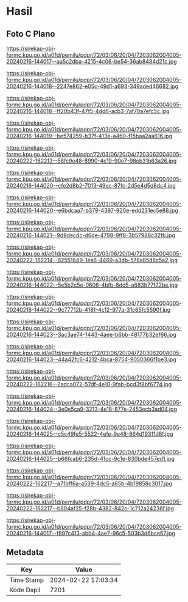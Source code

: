 # Hasil

## Foto C Plano

https://sirekap-obj-formc.kpu.go.id/a01d/pemilu/pdpr/72/03/06/20/04/7203062004005-20240216-144017--aa5c2dba-4215-4c06-be54-36ab8434d21c.jpg

https://sirekap-obj-formc.kpu.go.id/a01d/pemilu/pdpr/72/03/06/20/04/7203062004005-20240216-144018--2247e862-e05c-49d1-a693-349aded46682.jpg

https://sirekap-obj-formc.kpu.go.id/a01d/pemilu/pdpr/72/03/06/20/04/7203062004005-20240216-144018--ff20b43f-47f5-4dd6-acb3-7af70a7efc5c.jpg

https://sirekap-obj-formc.kpu.go.id/a01d/pemilu/pdpr/72/03/06/20/04/7203062004005-20240216-144019--be574259-b37f-413e-a460-f15baa2aa616.jpg

https://sirekap-obj-formc.kpu.go.id/a01d/pemilu/pdpr/72/03/06/20/04/7203062004005-20240222-162213--58fc9e48-8990-4c19-90e7-98eb31b63a26.jpg

https://sirekap-obj-formc.kpu.go.id/a01d/pemilu/pdpr/72/03/06/20/04/7203062004005-20240216-144020--cfe2d8b2-7013-49ec-87fc-2d5e4d5d8dc4.jpg

https://sirekap-obj-formc.kpu.go.id/a01d/pemilu/pdpr/72/03/06/20/04/7203062004005-20240216-144020--e6bdcaa7-b379-4397-920e-edd231ec5e88.jpg

https://sirekap-obj-formc.kpu.go.id/a01d/pemilu/pdpr/72/03/06/20/04/7203062004005-20240216-144021--9d9decdc-d6de-4798-9ff8-3b57988c32fb.jpg

https://sirekap-obj-formc.kpu.go.id/a01d/pemilu/pdpr/72/03/06/20/04/7203062004005-20240222-162214--82551849-1ea6-4469-a3db-578a85d8c5a2.jpg

https://sirekap-obj-formc.kpu.go.id/a01d/pemilu/pdpr/72/03/06/20/04/7203062004005-20240216-144022--5e5b2c5e-0606-4bfb-8dd5-a683b77f22be.jpg

https://sirekap-obj-formc.kpu.go.id/a01d/pemilu/pdpr/72/03/06/20/04/7203062004005-20240216-144022--9c77712b-4181-4c12-977a-31c65fc5590f.jpg

https://sirekap-obj-formc.kpu.go.id/a01d/pemilu/pdpr/72/03/06/20/04/7203062004005-20240216-144023--3ac3ae74-1443-4aee-b6bb-48177b32ef66.jpg

https://sirekap-obj-formc.kpu.go.id/a01d/pemilu/pdpr/72/03/06/20/04/7203062004005-20240216-144023--44a42fc6-4212-4bca-8754-9050366f1be3.jpg

https://sirekap-obj-formc.kpu.go.id/a01d/pemilu/pdpr/72/03/06/20/04/7203062004005-20240222-162216--2adca072-57df-4e10-9fab-bcd3f8bf6774.jpg

https://sirekap-obj-formc.kpu.go.id/a01d/pemilu/pdpr/72/03/06/20/04/7203062004005-20240216-144024--3e0e5ca9-3213-4e18-877e-2453ecb3ad04.jpg

https://sirekap-obj-formc.kpu.go.id/a01d/pemilu/pdpr/72/03/06/20/04/7203062004005-20240216-144025--c5c49fe5-5522-4efe-9e48-864d19311d8f.jpg

https://sirekap-obj-formc.kpu.go.id/a01d/pemilu/pdpr/72/03/06/20/04/7203062004005-20240216-144025--b66fcab6-235d-41cc-9c1e-830bde457ed1.jpg

https://sirekap-obj-formc.kpu.go.id/a01d/pemilu/pdpr/72/03/06/20/04/7203062004005-20240222-162217--a71bff6a-a539-4dc5-a65b-4b19858c3017.jpg

https://sirekap-obj-formc.kpu.go.id/a01d/pemilu/pdpr/72/03/06/20/04/7203062004005-20240222-162217--b804af25-f28b-4382-842c-1c712a24236f.jpg

https://sirekap-obj-formc.kpu.go.id/a01d/pemilu/pdpr/72/03/06/20/04/7203062004005-20240216-144017--f897c413-abb4-4ae7-96c5-503b3d6bce67.jpg


## Metadata

| Key        | Value               |
| ---------- | ------------------- |
| Time Stamp | 2024-02-22 17:03:34 |
| Kode Dapil | 7201                |



